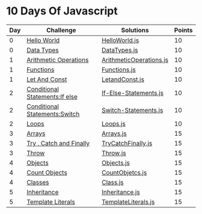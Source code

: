 # 10 Days Of Javascript

| Day | Challenge | Solutions | Points |
| ------------ | -------------| ------------| ------------ |
| 0 | [Hello World](https://www.hackerrank.com/challenges/js10-hello-world) | [HelloWorld.js](https://github.com/onemolegames/Hackerrank-Solutions/blob/master/10%20Days%20Of%20Javascript/Day-0/HelloWorld.js)  | 10 |
| 0 | [Data Types](https://www.hackerrank.com/challenges/js10-data-types) | [DataTypes.js](https://github.com/onemolegames/Hackerrank-Solutions/blob/master/10%20Days%20Of%20Javascript/Day-0/DataTypes.js)  | 10 |
| 1 | [Arithmetic Operations](https://www.hackerrank.com/challenges/js10-arithmetic-operations) | [ArithmeticOperations.js](https://github.com/onemolegames/Hackerrank-Solutions/blob/master/10%20Days%20Of%20Javascript/Day-1/ArithmeticOperators.js)  | 10 |
| 1 | [Functions](https://www.hackerrank.com/challenges/js10-functions) | [Functions.js](https://github.com/onemolegames/Hackerrank-Solutions/blob/master/10%20Days%20Of%20Javascript/Day-1/Functions.js)  | 10 |
| 1 | [Let And Const](https://www.hackerrank.com/challenges/js10-let-and-const) | [LetandConst.js](https://github.com/onemolegames/Hackerrank-Solutions/blob/master/10%20Days%20Of%20Javascript/Day-1/LetAndConst.js)  | 10 |
| 2 | [Conditional Statements:If else](https://www.hackerrank.com/challenges/js10-if-else) | [If-Else-Statements.js](https://github.com/onemolegames/Hackerrank-Solutions/blob/master/10%20Days%20Of%20Javascript/Day-2/If-Else-Statements.js)  | 10 |
| 2 | [Conditional Statements:Switch](https://www.hackerrank.com/challenges/js10-switch) | [Switch-Statements.js](https://github.com/onemolegames/Hackerrank-Solutions/blob/master/10%20Days%20Of%20Javascript/Day-2/Switch-Statements.js)  | 10 |
| 2 | [Loops](https://www.hackerrank.com/challenges/js10-loops) | [Loops.js](https://github.com/onemolegames/Hackerrank-Solutions/blob/master/10%20Days%20Of%20Javascript/Day-2/Loops.js)  | 10 |
| 3 | [Arrays](https://www.hackerrank.com/challenges/js10-arrays) | [Arrays.js](https://github.com/onemolegames/Hackerrank-Solutions/blob/master/10%20Days%20Of%20Javascript/Day-3/Arrays.js)  | 15 |
| 3 | [Try , Catch and Finally](https://www.hackerrank.com/challenges/js10-try-catch-and-finally) | [TryCatchFinally.js](https://github.com/onemolegames/Hackerrank-Solutions/blob/master/10%20Days%20Of%20Javascript/Day-3/TryCatchFinally.js)  | 15 |
| 3 | [Throw](https://www.hackerrank.com/challenges/js10-throw) | [Throw.js](https://github.com/onemolegames/Hackerrank-Solutions/blob/master/10%20Days%20Of%20Javascript/Day-3/Throw.js)  | 15 |
| 4 | [Objects](https://www.hackerrank.com/challenges/js10-objects) | [Objects.js](https://github.com/onemolegames/Hackerrank-Solutions/blob/master/10%20Days%20Of%20Javascript/Day-4/Objects.js)  | 15 |
| 4 | [Count Objects](https://www.hackerrank.com/challenges/js10-count-objects) | [CountObjetcs.js](https://github.com/onemolegames/Hackerrank-Solutions/blob/master/10%20Days%20Of%20Javascript/Day-4/CountObjects.js)  | 15 |
| 4 | [Classes](https://www.hackerrank.com/challenges/js10-class) | [Class.js](https://github.com/onemolegames/Hackerrank-Solutions/blob/master/10%20Days%20Of%20Javascript/Day-4/Class.js)  | 15 |
| 5 | [Inheritance](https://www.hackerrank.com/challenges/js10-inheritance) | [Inheritance.js](https://github.com/onemolegames/Hackerrank-Solutions/blob/master/10%20Days%20Of%20Javascript/Day-5/Inheritance.js)  | 15 |
| 5 | [Template Literals](https://www.hackerrank.com/challenges/js10-template-literals) | [TemplateLiterals.js](https://github.com/onemolegames/Hackerrank-Solutions/blob/master/10%20Days%20Of%20Javascript/Day-5/TemplateLiterals.js)  | 15 |
